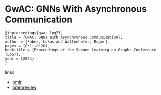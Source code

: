 # GwAC: GNNs With Asynchronous Communication

```
@inproceedings{gwac_log23,
title = {GwAC: GNNs With Asynchronous Communication},
author = {Faber, Lukas and Wattenhofer, Roger},
pages = {8:1--8:20},
booktitle = {Proceedings of the Second Learning on Graphs Conference (LoG)},
year = {2024}
}
```

links
- [pmlr](https://proceedings.mlr.press/v231/faber24a.html)
- [openreview](https://openreview.net/forum?id=zffXH0sEJP)
